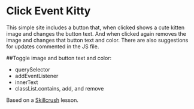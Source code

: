 # Click Event Kitty

This simple site includes a button that, when clicked shows a cute kitten image and changes the button text. And when clicked again removes the image and changes that button text and color. There are also suggestions for updates commented in the JS file. 

##Toggle image and button text and color:
* querySelector
* addEventListener
* innerText
* classList.contains, add, and remove 

Based on a [Skillcrush](https://skillcrush.com "Skillcrush") lesson.